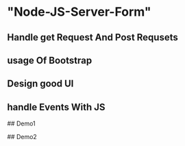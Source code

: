 # "Node-JS-Server-Form"

## Handle get Request And Post Requsets

## usage Of Bootstrap

## Design good UI

## handle Events With JS

##<a src="https://youtu.be/iWeaDMWrcqA"> Demo1 </a>

##<a src="https://youtu.be/FG9TCRA8O9A"> Demo2 </a>
